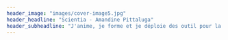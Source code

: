 ```yaml
---
header_image: "images/cover-image5.jpg"
header_headline: "Scientia - Amandine Pittaluga"
header_subheadline: "J'anime, je forme et je déploie des outil pour la sensibilitsation aux enjeux environnementaux"
---
```


